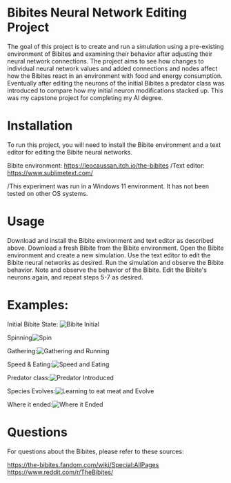 # Bibites Neural Network Editing Project

The goal of this project is to create and run a simulation using a pre-existing environment of Bibites and examining their behavior after adjusting their neural network connections. The project aims to see how changes to individual neural network values and added connections and nodes affect how the Bibites react in an environment with food and energy consumption. Eventually after editing the neurons of the initial Bibites a predator class was introduced to compare how my initial neuron modifications stacked up. This was my capstone project for completing my AI degree.

# Installation
To run this project, you will need to install the Bibite environment and a text editor for editing the Bibite neural networks.

Bibite environment: https://leocaussan.itch.io/the-bibites
/Text editor: https://www.sublimetext.com/

/This experiment was run in a Windows 11 environment. It has not been tested on other OS systems.

# Usage

Download and install the Bibite environment and text editor as described above.
Download a fresh Bibite from the Bibite environment.
Open the Bibite environment and create a new simulation.
Use the text editor to edit the Bibite neural networks as desired.
Run the simulation and observe the Bibite behavior.
Note and observe the behavior of the Bibite.
Edit the Bibite's neurons again, and repeat steps 5-7 as desired.

# Examples:

Initial Bibite State: ![Bibite Initial](https://user-images.githubusercontent.com/90361669/206875775-8e73e0c5-f84d-4e53-8bf8-0137aa917e9c.gif)

Spinning![Spin](https://user-images.githubusercontent.com/90361669/206875780-8e753c9e-ff99-4a58-b080-3b4a570b9b4b.gif)

Gathering:![Gathering and Running](https://user-images.githubusercontent.com/90361669/206875798-c45d52da-39bb-4455-9352-1cbce806bb84.gif)

Speed & Eating:![Speed and Eating](https://user-images.githubusercontent.com/90361669/206875811-e9c83416-5d1f-4996-b0fb-b5148ca0154d.gif)

Predator class:![Predator Introduced](https://user-images.githubusercontent.com/90361669/206876026-83144c4a-3221-4a92-baa6-ea071c7367c9.gif)

Species Evolves:![Learning to eat meat and Evolve](https://user-images.githubusercontent.com/90361669/206875829-14e6c3ec-8e0a-4c4c-851d-3407cb55998c.gif)

Where it ended:![Where it Ended](https://user-images.githubusercontent.com/90361669/206875832-3cae30a8-9a7a-4025-86df-f9111c1ae480.gif)

# Questions
For questions about the Bibites, please refer to these sources:

https://the-bibites.fandom.com/wiki/Special:AllPages
https://www.reddit.com/r/TheBibites/
